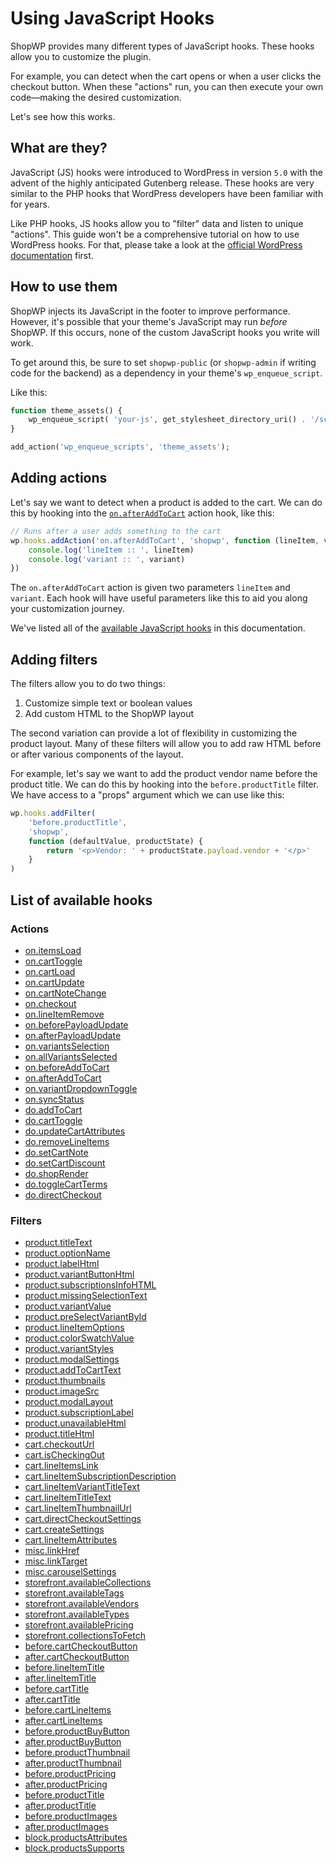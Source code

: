 # Using JavaScript Hooks

ShopWP provides many different types of JavaScript hooks. These hooks allow you to customize the plugin.

For example, you can detect when the cart opens or when a user clicks the checkout button. When these "actions" run, you can then execute your own code—making the desired customization.

Let's see how this works.

## What are they?

JavaScript (JS) hooks were introduced to WordPress in version `5.0` with the advent of the highly anticipated Gutenberg release. These hooks are very similar to the PHP hooks that WordPress developers have been familiar with for years.

Like PHP hooks, JS hooks allow you to "filter" data and listen to unique "actions". This guide won't be a comprehensive tutorial on how to use WordPress hooks. For that, please take a look at the [official WordPress documentation](https://developer.wordpress.org/block-editor/packages/packages-hooks/) first.

## How to use them

ShopWP injects its JavaScript in the footer to improve performance. However, it's possible that your theme's JavaScript may run _before_ ShopWP. If this occurs, none of the custom JavaScript hooks you write will work.

To get around this, be sure to set `shopwp-public` (or `shopwp-admin` if writing code for the backend) as a dependency in your theme's `wp_enqueue_script`.

Like this:

```php
function theme_assets() {
	wp_enqueue_script( 'your-js', get_stylesheet_directory_uri() . '/scripts.js', ['shopwp-public'], '', true);
}

add_action('wp_enqueue_scripts', 'theme_assets');
```

## Adding actions

Let's say we want to detect when a product is added to the cart. We can do this by hooking into the [`on.afterAddToCart`](/javascript-actions#onafteraddtocart) action hook, like this:

```js
// Runs after a user adds something to the cart
wp.hooks.addAction('on.afterAddToCart', 'shopwp', function (lineItem, variant) {
	console.log('lineItem :: ', lineItem)
	console.log('variant :: ', variant)
})
```

The `on.afterAddToCart` action is given two parameters `lineItem` and `variant`. Each hook will have useful parameters like this to aid you along your customization journey.

We've listed all of the [available JavaScript hooks](#list-of-available-hooks) in this documentation.

## Adding filters

The filters allow you to do two things:

1. Customize simple text or boolean values
2. Add custom HTML to the ShopWP layout

The second variation can provide a lot of flexibility in customizing the product layout. Many of these filters will allow you to add raw HTML before or after various components of the layout.

For example, let's say we want to add the product vendor name before the product title. We can do this by hooking into the `before.productTitle` filter. We have access to a "props" argument which we can use like this:

```js
wp.hooks.addFilter(
	'before.productTitle',
	'shopwp',
	function (defaultValue, productState) {
		return '<p>Vendor: ' + productState.payload.vendor + '</p>'
	}
)
```

## List of available hooks

### Actions

- [on.itemsLoad](/javascript-actions#onitemsload)
- [on.cartToggle](/javascript-actions#oncarttoggle)
- [on.cartLoad](/javascript-actions#oncartload)
- [on.cartUpdate](/javascript-actions#oncartupdate)
- [on.cartNoteChange](/javascript-actions#oncartnotechange)
- [on.checkout](/javascript-actions#oncheckoutredirect)
- [on.lineItemRemove](/javascript-actions#onlineitemremove)
- [on.beforePayloadUpdate](/javascript-actions#onbeforepayloadupdate)
- [on.afterPayloadUpdate](/javascript-actions#onafterpayloadupdate)
- [on.variantsSelection](/javascript-actions#onvariantsselection)
- [on.allVariantsSelected](/javascript-actions#onallvariantsselected)
- [on.beforeAddToCart](/javascript-actions#onbeforeaddtocart)
- [on.afterAddToCart](/javascript-actions#onafteraddtocart)
- [on.variantDropdownToggle](/javascript-actions#onvariantdropdowntoggle)
- [on.syncStatus](/javascript-actions#onsyncstatus)
- [do.addToCart](/javascript-actions#doaddtocart)
- [do.cartToggle](/javascript-actions#docarttoggle)
- [do.updateCartAttributes](/javascript-actions#doupdatecartattributes)
- [do.removeLineItems](/javascript-actions#doremovelineitems)
- [do.setCartNote](/javascript-actions#dosetcartnote)
- [do.setCartDiscount](/javascript-actions#dosetcartdiscount)
- [do.shopRender](/javascript-actions#doshoprender)
- [do.toggleCartTerms](/javascript-actions#dotogglecartterms)
- [do.directCheckout](/javascript-actions#dodirectcheckout)

### Filters

- [product.titleText](/javascript-filters/#producttitletext)
- [product.optionName](/javascript-filters/#productoptionname)
- [product.labelHtml](/javascript-filters/#productlabelhtml)
- [product.variantButtonHtml](/javascript-filters/#productvariantbuttonhtml)
- [product.subscriptionsInfoHTML](/javascript-filters/#productsubscriptionsinfohtml)
- [product.missingSelectionText](/javascript-filters/#productmissingselectiontext)
- [product.variantValue](/javascript-filters/#productvariantvalue)
- [product.preSelectVariantById](/javascript-filters/#productpreselectvariantbyid)
- [product.lineItemOptions](/javascript-filters/#productlineitemoptions)
- [product.colorSwatchValue](/javascript-filters/#productcolorswatchvalue)
- [product.variantStyles](/javascript-filters/#productvariantstyles)
- [product.modalSettings](/javascript-filters/#productmodalsettings)
- [product.addToCartText](/javascript-filters/#productaddtocarttext)
- [product.thumbnails](/javascript-filters/#productthumbnails)
- [product.imageSrc](/javascript-filters/#productimagesrc)
- [product.modalLayout](/javascript-filters/#productmodallayout)
- [product.subscriptionLabel](/javascript-filters/#productsubscriptionlabel)
- [product.unavailableHtml](/javascript-filters/#productunavailablehtml)
- [product.titleHtml](/javascript-filters/#producttitlehtml)
- [cart.checkoutUrl](/javascript-filters/#cartcheckouturl)
- [cart.isCheckingOut](/javascript-filters/#cartischeckingout)
- [cart.lineItemsLink](/javascript-filters/#cartlineitemslink)
- [cart.lineItemSubscriptionDescription](/javascript-filters/#cartlineitemsubscriptiondescription)
- [cart.lineItemVariantTitleText](/javascript-filters/#cartlineitemvarianttitletext)
- [cart.lineItemTitleText](/javascript-filters/#cartlineitemtitletext)
- [cart.lineItemThumbnailUrl](/javascript-filters/#cartlineitemthumbnailurl)
- [cart.directCheckoutSettings](/javascript-filters/#cartdirectcheckoutsettings)
- [cart.createSettings](/javascript-filters/#cartcreatesettings)
- [cart.lineItemAttributes](/javascript-filters/#cartlineitemattributes)
- [misc.linkHref](/javascript-filters/#misclinkhref)
- [misc.linkTarget](/javascript-filters/#misclinktarget)
- [misc.carouselSettings](/javascript-filters/#misccarouselsettings)
- [storefront.availableCollections](/javascript-filters/#storefrontavailablecollections)
- [storefront.availableTags](/javascript-filters/#storefrontavailabletags)
- [storefront.availableVendors](/javascript-filters/#storefrontavailablevendors)
- [storefront.availableTypes](/javascript-filters/#storefrontavailabletypes)
- [storefront.availablePricing](/javascript-filters/#storefrontavailablepricing)
- [storefront.collectionsToFetch](/javascript-filters/#storefrontcollectionstofetch)
- [before.cartCheckoutButton](/javascript-filters/#beforecartcheckoutbutton)
- [after.cartCheckoutButton](/javascript-filters/#aftercartcheckoutbutton)
- [before.lineItemTitle](/javascript-filters/#beforelineitemtitle)
- [after.lineItemTitle](/javascript-filters/#afterlineitemtitle)
- [before.cartTitle](/javascript-filters/#beforecarttitle)
- [after.cartTitle](/javascript-filters/#aftercarttitle)
- [before.cartLineItems](/javascript-filters/#beforecartlineitems)
- [after.cartLineItems](/javascript-filters/#aftercartlineitems)
- [before.productBuyButton](/javascript-filters/#beforeproductbuybutton)
- [after.productBuyButton](/javascript-filters/#afterproductbuybutton)
- [before.productThumbnail](/javascript-filters/#beforeproductthumbnail)
- [after.productThumbnail](/javascript-filters/#afterproductthumbnail)
- [before.productPricing](/javascript-filters/#beforeproductpricing)
- [after.productPricing](/javascript-filters/#afterproductpricing)
- [before.productTitle](/javascript-filters/#beforeproducttitle)
- [after.productTitle](/javascript-filters/#afterproducttitle)
- [before.productImages](/javascript-filters/#beforeproductimages)
- [after.productImages](/javascript-filters/#afterproductimages)
- [block.productsAttributes](/javascript-filters/#blockproductsattributes)
- [block.productsSupports](/javascript-filters/#blockproductssupports)
